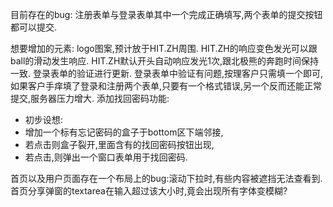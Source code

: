 目前存在的bug:
注册表单与登录表单其中一个完成正确填写,两个表单的提交按钮都可以提交.

想要增加的元素:
logo图案,预计放于HIT.ZH周围.
HIT.ZH的响应变色发光可以跟ball的滑动发生响应.
HIT.ZH默认开头自动响应发光1次,跟北极熊的奔跑时间保持一致.
登录表单的验证进行更新.
登录表单中验证有问题,按理客户只需填一个即可,如果客户手痒填了登录和注册两个表单,只要有一个格式错误,另一个反而还能正常提交,服务器压力增大.
添加找回密码功能:
- 初步设想: 
- 增加一个标有忘记密码的盒子于bottom区下端邻接,
- 若点击则盒子裂开,里面含有的找回密码按钮出现,
- 若点击,则弹出一个窗口表单用于找回密码.      

首页以及用户页面存在一个布局上的bug:滚动下拉时,有些内容被遮挡无法查看到.
首页分享弹窗的textarea在输入超过该大小时,竟会出现所有字体变模糊?
